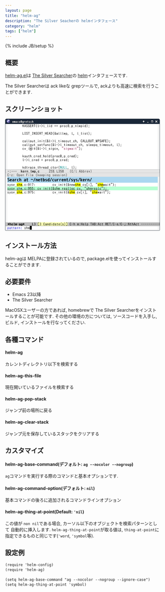 ```yaml
---
layout: page
title: "helm-ag"
description: "The Silver Seacherの helmインタフェース"
category: "helm"
tags: ["helm"]
---
```

{% include JB/setup %}

## 概要

[helm-ag.el](https://github.com/syohex/emacs-helm-ag)は [The Silver Searcher](https://github.com/ggreer/the_silver_searcher)の [helm](https://github.com/emacs-helm/helm)インタフェースです.

The Silver Searcherは ack likeな grepツールで, ackよりも高速に検索を行うことができます.


## スクリーンショット

![helm-ag](/images/helm/helm-ag/helm-ag.png)


## インストール方法

helm-agは MELPAに登録されているので, package.elを使ってインストールすることができます.


## 必要要件

* Emacs 23以降
* The Silver Searcher

MacOSXユーザーの方であれば, homebrewで The Silver Searcherをインストールすることが可能です.
その他の環境の方については, ソースコードを入手し, ビルド, インストールを行なってください.


## 各種コマンド

#### helm-ag

カレントディレクトリ以下を検索する

#### helm-ag-this-file

現在開いているファイルを検索する

#### helm-ag-pop-stack

ジャンプ前の場所に戻る

#### helm-ag-clear-stack

ジャンプ元を保存しているスタックをクリアする


## カスタマイズ

#### helm-ag-base-command(デフォルト: `ag --nocolor --nogroup`)

`ag`コマンドを実行する際のコマンドと基本オプションです.


#### helm-ag-command-option(デフォルト: `nil`)

基本コマンドの後ろに追加されるコマンドラインオプション


#### helm-ag-thing-at-point(Default: `'nil`)

この値が `non nil`である場合, カーソル以下のオブジェクトを検索パターンとして
自動的に挿入します. `helm-ag-thing-at-point`が取る値は, `thing-at-point`に
指定できるものと同じです(`'word`, `'symbol`等).


## 設定例

```common-lisp
(require 'helm-config)
(require 'helm-ag)

(setq helm-ag-base-command "ag --nocolor --nogroup --ignore-case")
(setq helm-ag-thing-at-point 'symbol)
```
